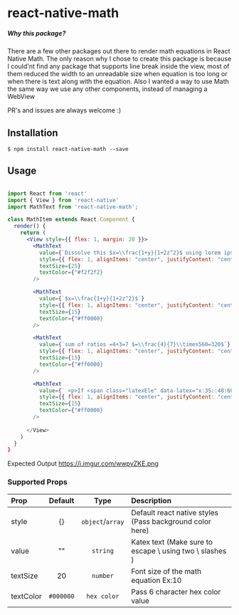
# react-native-math

##### Why this package?

There are a few other packages out there to render math equations in React Native Math. The only reason why I chose to create this package is because I could'nt find any package that supports line break inside the view, most of them reduced the width to an unreadable size when equation is too long or when there is text along with the equation. Also I wanted a way to use Math the same way we use any other components, instead of managing a WebView

PR's and issues are always welcome :)

## Installation

`$ npm install react-native-math --save`

## Usage
```jsx

import React from 'react'
import { View } from 'react-native'
import MathText from 'react-native-math';

class MathItem extends React.Component {
  render() {
    return (
      <View style={{ flex: 1, margin: 20 }}>
        <MathText
          value={`Dissolve this $x=\\frac{1+y}{1+2z^2}$ using lorem ipsum dolor sit amet`}
          style={{ flex: 1, alignItems: "center", justifyContent: "center" }}
          textSize={25}
          textColor={"#f2f2f2}
        />

        <MathText
          value={`$x=\\frac{1+y}{1+2z^2}$`}
          style={{ flex: 1, alignItems: "center", justifyContent: "center" }}
          textSize={15}
          textColor={"#ff0000}
        />

        <MathText
          value={`sum of ratios =4+3=7 $=\\frac{4}{7}\\times560=320$`}
          style={{ flex: 1, alignItems: "center", justifyContent: "center" }}
          textSize={15}
          textColor={"#ff0000}
        />

        <MathText
          value={` <p>If <span class="latexEle" data-latex="x:35::48:60">$x:35::48:60$</span><span></p>`}
          style={{ flex: 1, alignItems: "center", justifyContent: "center" }}
          textSize={15}
          textColor={"#ff0000}
        />
        
      </View>
    )
  }
}
```

Expected Output https://i.imgur.com/wwpvZKE.png

### Supported Props

| Prop           |     Default     |   Type   | Description                                                                                                 |
| :------------- | :-------------: | :------: | :---------------------------------------------------------------------------------------------------------- |
| style     |      {}       |  `object`/`array`  | Default react native styles (Pass background color here) |
| value           |      ""       |  `string`  | Katex text (Make sure to escape \\ using two \\ slashes )|
| textSize           |      20       |  `number`  | Font size of the math equation Ex:10 |
| textColor           |      `#000000`       |  `hex color`  | Pass 6 character hex color value |